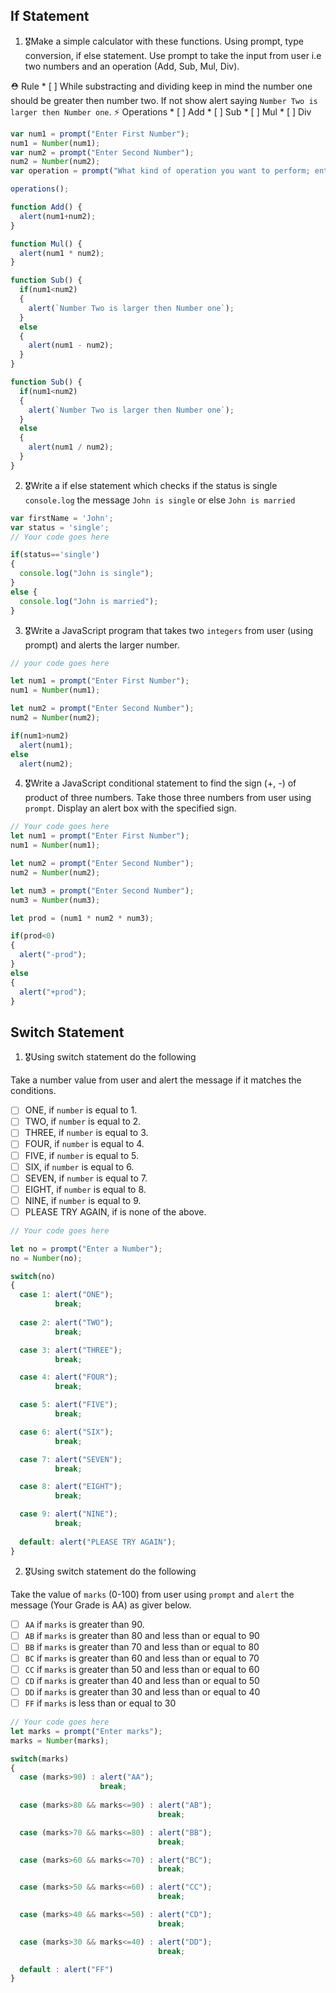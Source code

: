 ## If Statement
1.  🎖Make a simple calculator with these functions. Using prompt, type conversion, if else statement. Use prompt to take the input from user i.e two numbers and an operation (Add, Sub, Mul, Div).

  ⛑ Rule
    * [ ] While substracting and dividing keep in mind the number one should be greater then number two. If not show alert saying `Number Two is larger then Number one`.
  ⚡️ Operations
    * [ ] Add
    * [ ] Sub
    * [ ] Mul
    * [ ] Div

  ``` js 
  var num1 = prompt("Enter First Number");
  num1 = Number(num1);
  var num2 = prompt("Enter Second Number");
  num2 = Number(num2);
  var operation = prompt("What kind of operation you want to perform; enter - Add , Sub , Mul , Div ");

  operations();

  function Add() {
    alert(num1+num2);
  }

  function Mul() {
    alert(num1 * num2);
  }

  function Sub() {
    if(num1<num2) 
    {
      alert(`Number Two is larger then Number one`);
    }
    else 
    {
      alert(num1 - num2);
    }
  }
  
  function Sub() {
    if(num1<num2) 
    {
      alert(`Number Two is larger then Number one`);
    }
    else 
    {
      alert(num1 / num2);
    }
  }
  

  ```

2. 🎖Write a if else statement which checks if the status is single `console.log` the message `John is single` or else `John is married`
```js
var firstName = 'John';
var status = 'single';
// Your code goes here

if(status=='single') 
{
  console.log("John is single");
}
else {
  console.log("John is married");
}
```

3. 🎖Write a JavaScript program that takes two `integers` from user (using prompt) and alerts the larger number.
```js
// your code goes here

let num1 = prompt("Enter First Number");
num1 = Number(num1);

let num2 = prompt("Enter Second Number");
num2 = Number(num2);

if(num1>num2) 
  alert(num1);
else
  alert(num2);
```

4. 🎖Write a JavaScript conditional statement to find the sign (+, -) of product of three numbers. Take those three numbers from user using `prompt`. Display an alert box with the specified sign.

```js
// Your code goes here
let num1 = prompt("Enter First Number");
num1 = Number(num1);

let num2 = prompt("Enter Second Number");
num2 = Number(num2);

let num3 = prompt("Enter Second Number");
num3 = Number(num3);

let prod = (num1 * num2 * num3);

if(prod<0)
{
  alert("-prod");
}
else 
{
  alert("+prod");
}

```

## Switch Statement

1. 🎖Using switch statement do the following

Take a number value from user and alert the message if it matches the conditions.
* [ ] ONE, if `number` is equal to 1.
* [ ] TWO, if `number` is equal to 2.
* [ ] THREE, if `number` is equal to 3.
* [ ] FOUR, if `number` is equal to 4.
* [ ] FIVE, if `number` is equal to 5.
* [ ] SIX, if `number` is equal to 6.
* [ ] SEVEN, if `number` is equal to 7.
* [ ] EIGHT, if `number` is equal to 8.
* [ ] NINE, if `number` is equal to 9.
* [ ] PLEASE TRY AGAIN, if  is none of the above.
```js
// Your code goes here

let no = prompt("Enter a Number");
no = Number(no);

switch(no)
{
  case 1: alert("ONE");
          break;
  
  case 2: alert("TWO");
          break;

  case 3: alert("THREE");
          break;

  case 4: alert("FOUR");
          break;

  case 5: alert("FIVE");
          break;

  case 6: alert("SIX");
          break;

  case 7: alert("SEVEN");
          break;

  case 8: alert("EIGHT");
          break;

  case 9: alert("NINE");
          break;
  
  default: alert("PLEASE TRY AGAIN");
}

```

2. 🎖Using switch statement do the following

Take the value of `marks` (0-100) from user using `prompt` and `alert` the message (Your Grade is AA) as giver below.
* [ ] `AA` if `marks` is greater than 90.
* [ ] `AB` if `marks` is greater than 80 and less than or equal to 90
* [ ] `BB` if `marks` is greater than 70 and less than or equal to 80
* [ ] `BC` if `marks` is greater than 60 and less than or equal to 70
* [ ] `CC` if `marks` is greater than 50 and less than or equal to 60
* [ ] `CD` if `marks` is greater than 40 and less than or equal to 50
* [ ] `DD` if `marks` is greater than 30 and less than or equal to 40
* [ ] `FF` if `marks` is less than or equal to 30
```js
// Your code goes here
let marks = prompt("Enter marks");
marks = Number(marks);

switch(marks)
{
  case (marks>90) : alert("AA");
                    break;
                  
  case (marks>80 && marks<=90) : alert("AB");
                                 break;

  case (marks>70 && marks<=80) : alert("BB");
                                 break;

  case (marks>60 && marks<=70) : alert("BC");
                                 break;

  case (marks>50 && marks<=60) : alert("CC");
                                 break;

  case (marks>40 && marks<=50) : alert("CD");
                                 break;

  case (marks>30 && marks<=40) : alert("DD");
                                 break;

  default : alert("FF")
}
```
